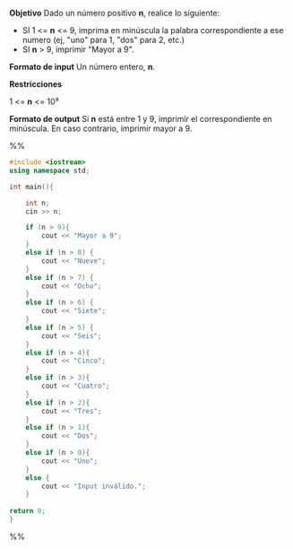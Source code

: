 **Objetivo**
Dado un número positivo **n**, realice lo siguiente:
- SI 1 <= **n** <= 9, imprima en minúscula la palabra correspondiente a ese numero (ej, "uno" para 1, "dos" para 2, etc.)
- SI **n** > 9, imprimir "Mayor a 9".

**Formato de input**
Un número entero, **n**.

**Restricciones**

1 <= **n** <= 10⁹

**Formato de output**
Si **n** está entre 1 y 9, imprimir el correspondiente en minúscula. En caso contrario, imprimir mayor a 9.

%%
```c++
#include <iostream>
using namespace std;  

int main(){

	int n;
	cin >> n;

	if (n > 9){
		cout << "Mayor a 9";
	}
	else if (n > 8) {
		cout << "Nueve";
	}
	else if (n > 7) {
		cout << "Ocho";
	}
	else if (n > 6) {
		cout << "Siete";
	}
	else if (n > 5) {
		cout << "Seis";
	}
	else if (n > 4){
		cout << "Cinco";
	}
	else if (n > 3){
		cout << "Cuatro";
	}
	else if (n > 2){
		cout << "Tres";
	}
	else if (n > 1){
		cout << "Dos";
	}
	else if (n > 0){
		cout << "Uno";
	}
	else {
		cout << "Input inválido.";
	}
	
return 0;
}

```
%%